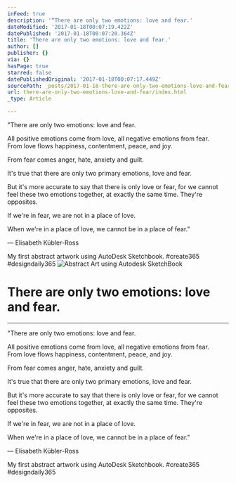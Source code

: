 ```yaml
---
inFeed: true
description: '“There are only two emotions: love and fear.'
dateModified: '2017-01-18T00:07:19.422Z'
datePublished: '2017-01-18T00:07:20.364Z'
title: 'There are only two emotions: love and fear.'
author: []
publisher: {}
via: {}
hasPage: true
starred: false
datePublishedOriginal: '2017-01-18T00:07:17.449Z'
sourcePath: _posts/2017-01-18-there-are-only-two-emotions-love-and-fear.md
url: there-are-only-two-emotions-love-and-fear/index.html
_type: Article

---
```

"There are only two emotions: love and fear.

All positive emotions come from love, all negative emotions from fear.   
From love flows happiness, contentment, peace, and joy.

From fear comes anger, hate, anxiety and guilt.

It's true that there are only two primary emotions, love and fear.

But it's more accurate to say that there is only love or fear, for we cannot feel these two emotions together, at exactly the same time. They're opposites.

If we're in fear, we are not in a place of love.

When we're in a place of love, we cannot be in a place of fear."

― Elisabeth Kübler-Ross

My first abstract artwork using AutoDesk Sketchbook. \#create365 \#designdaily365
![Abstract Art using Autodesk SketchBook](https://the-grid-user-content.s3-us-west-2.amazonaws.com/2fabf300-d35d-42ba-9373-0d86e297cf52.png)

# There are only two emotions: love and fear.

---

"There are only two emotions: love and fear.

All positive emotions come from love, all negative emotions from fear.   
From love flows happiness, contentment, peace, and joy.

From fear comes anger, hate, anxiety and guilt.

It's true that there are only two primary emotions, love and fear.

But it's more accurate to say that there is only love or fear, for we cannot feel these two emotions together, at exactly the same time. They're opposites.

If we're in fear, we are not in a place of love.

When we're in a place of love, we cannot be in a place of fear."

― Elisabeth Kübler-Ross

My first abstract artwork using AutoDesk Sketchbook. \#create365 \#designdaily365